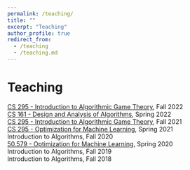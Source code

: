 ```yaml
---
permalink: /teaching/
title: ""
excerpt: "Teaching"
author_profile: true
redirect_from: 
  - /teaching
  - /teaching.md
---
```

Teaching
======
[CS 295 - Introduction to Algorithmic Game Theory](https://panageas.github.io/agt2022), Fall 2022 <br/>
[CS 161 - Design and Analysis of Algorithms](https://panageas.github.io/algo2022), Spring 2022 <br/>
[CS 295 - Introduction to Algorithmic Game Theory](https://panageas.github.io/agt2021), Fall 2021 <br/>
[CS 295 - Optimization for Machine Learning](https://panageas.github.io/optml2021), Spring 2021 <br/>
Introduction to Algorithms, Fall 2020 <br/>
[50.579 - Optimization for Machine Learning](https://panageas.github.io/optimizationforML), Spring 2020 <br/>
Introduction to Algorithms, Fall 2019 <br/>
Introduction to Algorithms, Fall 2018 <br/>
